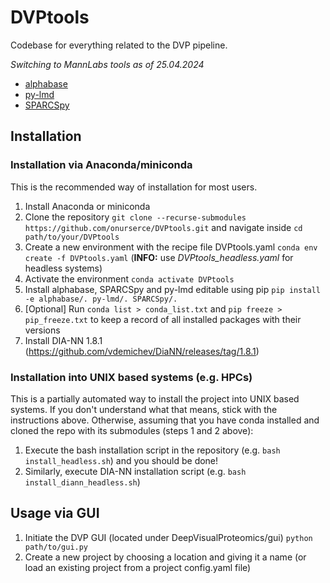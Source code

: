 # DVPtools
Codebase for everything related to the DVP pipeline.

*Switching to MannLabs tools as of 25.04.2024*
- [alphabase](https://github.com/MannLabs/alphabase)
- [py-lmd](https://github.com/MannLabs/py-lmd)
- [SPARCSpy](https://github.com/MannLabs/SPARCSpy)

## Installation

### Installation via Anaconda/miniconda

This is the recommended way of installation for most users.

1) Install Anaconda or miniconda
2) Clone the repository `git clone --recurse-submodules https://github.com/onurserce/DVPtools.git` and navigate inside `cd path/to/your/DVPtools`
3) Create a new environment with the recipe file DVPtools.yaml `conda env create -f DVPtools.yaml` (**INFO:** use _DVPtools_headless.yaml_ for headless systems)
4) Activate the environment `conda activate DVPtools`
5) Install alphabase, SPARCSpy and py-lmd editable using pip `pip install -e alphabase/. py-lmd/. SPARCSpy/.`
6) [Optional] Run `conda list > conda_list.txt` and `pip freeze > pip_freeze.txt` to keep a record of all installed packages with their versions
7) Install DIA-NN 1.8.1 (https://github.com/vdemichev/DiaNN/releases/tag/1.8.1)

### Installation into UNIX based systems (e.g. HPCs)

This is a partially automated way to install the project into UNIX based systems. If you don't understand what that
means, stick with the instructions above. Otherwise, assuming that you have conda installed and cloned the repo with its
submodules (steps 1 and 2 above):

1) Execute the bash installation script in the repository (e.g. `bash install_headless.sh`) and you should be done!
2) Similarly, execute DIA-NN installation script (e.g. `bash install_diann_headless.sh`)

## Usage via GUI

1) Initiate the DVP GUI (located under DeepVisualProteomics/gui) `python path/to/gui.py`
2) Create a new project by choosing a location and giving it a name (or load an existing project from a project config.yaml file)
